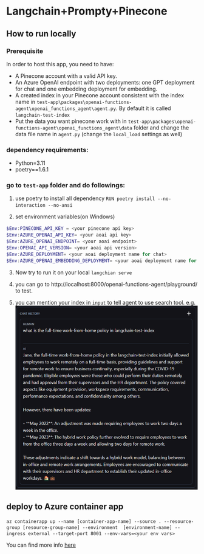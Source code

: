 # Langchain+Prompty+Pinecone

## How to run locally

### Prerequisite
In order to host this app, you need to have:

- A Pinecone account with a valid API key.
- An Azure OpenAI endpoint with two deployments: one GPT deployment for chat and one embedding deployment for embedding.
- A created index in your Pinecone account consistent with the index name in `test-app\packages\openai-functions-agent\openai_functions_agent\agent.py`. By default it is called `langchain-test-index`
- Put the data you want pinecone work with in `test-app\packages\openai-functions-agent\openai_functions_agent\data` folder and change the data file name in `agent.py` (change the `local_load` settings as well)


### dependency requirements:

- Python=3.11
- poetry==1.6.1

### go to `test-app` folder and do followings:

1. use poetry to install all dependency
`RUN poetry install --no-interaction --no-ansi`

1. set environment variables(on Windows)

```ps1
$Env:PINECONE_API_KEY = <your pinecone api key>
$Env:AZURE_OPENAI_API_KEY= <your aoai api key>
$Env:AZURE_OPENAI_ENDPOINT= <your aoai endpoint>
$Env:OPENAI_API_VERSION= <your aoai api version>
$Env:AZURE_DEPLOYMENT= <your aoai deployment name for chat>
$Env:AZURE_OPENAI_EMBEDDING_DEPLOYMENT= <your aoai deployment name for embedding>
```

3. Now try to run it on your local
`langchian serve`

1. you can go to http://localhost:8000/openai-functions-agent/playground/ to test.

1. you can mention your index in `input` to tell agent to use search tool.
e.g. ![alt text](image.png)

## deploy to Azure container app
```dotnetcli
az containerapp up --name [container-app-name] --source . --resource-group [resource-group-name] --environment  [environment-name] --ingress external --target-port 8001 --env-vars=<your env vars>
```
You can find more info [here](https://learn.microsoft.com/en-us/azure/container-apps/containerapp-up)
